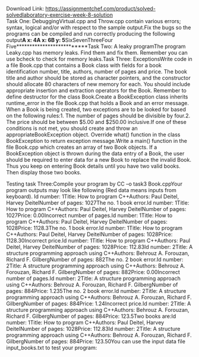 Download Link: https://assignmentchef.com/product/solved-solvedlaboratory-exercise-week-8-solution
<br>
Task One: DebuggingVirtual.cpp and Throw.cpp contain various errors; syntax, logical and/or with respect to the sample output.Fix the bugs so the programs can be compiled and run correctly producing the following output**************************A x: 4A x: 6B y: 5**************************SixSevenThreeFour Five**************************Task Two: A leaky programThe program Leaky.cpp has memory leaks. Find them and fix them. Remember you can use bcheck to check for memory leaks.Task Three: ExceptionsWrite code in a file Book.cpp that contains a Book class with fields for a book identification number, title, authors, number of pages and price. The book title and author should be stored as character pointers, and the constructor should allocate 80 characters of new memory for each. You should include appropriate insertion and extraction operators for the Book. Remember to define destructor for the class Book.Create a BookException class inherits runtime_error in the file Book.cpp that holds a Book and an error message. When a Book is being created, two exceptions are to be looked for based on the following rules:1. The number of pages should be divisible by four.2. The price should be between $5.00 and $250.00 inclusive.If one of these conditions is not met, you should create and throw an appropriateBookException object. Override what() function in the class BookException to return exception message.Write a main() function in the file Book.cpp which creates an array of two Book objects. If a BookException object is thrown during the data entry of a Book, the user should be required to enter data for a new Book to replace the invalid Book. Thus you keep on entering Book details until you have two valid books. Then display those two books.

Testing task Three:Compile your program by CC –o task3 Book.cppYour program outputs may look like following (Red data means inputs from keyboard). Id number: 1Title: How to program C++Authors: Paul Deitel, Harvey DeitelNumber of pages: 1027The no. 1 book error.Id number: 1Title: How to program C++Authors: Paul Deitel, Harvey DeitelNumber of pages: 1027Price: 0.00Incorrect number of pages.Id number: 1Title: How to program C++Authors: Paul Deitel, Harvey DeitelNumber of pages: 1028Price: 1128.3The no. 1 book error.Id number: 1Title: How to program C++Authors: Paul Deitel, Harvey DeitelNumber of pages: 1028Price: 1128.30Incorrect price.Id number: 1Title: How to program C++Authors: Paul Deitel, Harvey DeitelNumber of pages: 1028Price: 112.83Id number: 2Title: A structure programming approach using C++Authors: Behrouz A. Forouzan, Richard F. GilbergNumber of pages: 882The no. 2 book error.Id number: 2Title: A structure programming approach using C++Authors: Behrouz A. Forouzan, Richard F. GilbergNumber of pages: 882Price: 0.00Incorrect number of pages.Id number: 2Title: A structure programming approach using C++Authors: Behrouz A. Forouzan, Richard F. GilbergNumber of pages: 884Price: 1.235The no. 2 book error.Id number: 2Title: A structure programming approach using C++Authors: Behrouz A. Forouzan, Richard F. GilbergNumber of pages: 884Price: 1.24Incorrect price.Id number: 2Title: A structure programming approach using C++Authors: Behrouz A. Forouzan, Richard F. GilbergNumber of pages: 884Price: 123.5Two books are:Id number: 1Title: How to program C++Authors: Paul Deitel, Harvey DeitelNumber of pages: 1028Price: 112.83Id number: 2Title: A structure programming approach using C++Authors: Behrouz A. Forouzan, Richard F. GilbergNumber of pages: 884Price: 123.50You can use the input data file input_books.txt to test your program: